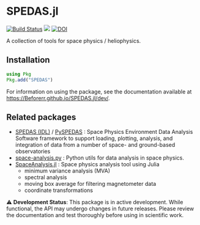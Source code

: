 # SPEDAS.jl

[![Build Status](https://github.com/Beforerr/SPEDAS.jl/actions/workflows/CI.yml/badge.svg?branch=main)](https://github.com/Beforerr/SPEDAS.jl/actions/workflows/CI.yml?query=branch%3Amain)
[![](https://img.shields.io/badge/docs-dev-blue.svg)](https://Beforerr.github.io/SPEDAS.jl/dev/)
[![DOI](https://zenodo.org/badge/923721479.svg)](https://doi.org/10.5281/zenodo.15181866)

A collection of tools for space physics / heliophysics.

## Installation

```julia
using Pkg
Pkg.add("SPEDAS")
```

For information on using the package, see the documentation available at https://Beforerr.github.io/SPEDAS.jl/dev/.

## Related packages

- [SPEDAS (IDL)](https://spedas.org) / [PySPEDAS](https://github.com/SPEDAS/PySPEDAS) : Space Physics Environment Data Analysis Software framework to support loading, plotting, analysis, and integration of data from a number of space- and ground-based observatories
- [space-analysis.py](https://github.com/Beforerr/space-analysis.py) : Python utils for data analysis in space physics.
- [SpaceAnalysis.jl](https://henry2004y.github.io/VisAnaJulia/dev/) : Space physics analysis tool using Julia
    - minimum variance analysis (MVA)
    - spectral analysis
    - moving box average for filtering magnetometer data
    - coordinate transformations

⚠️ **Development Status**: This package is in active development. While functional, the API may undergo changes in future releases. Please review the documentation and test thoroughly before using in scientific work.
